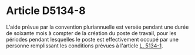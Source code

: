 # Article D5134-8

  
L'aide prévue par la convention pluriannuelle est versée pendant une durée de soixante mois à compter de la création du poste de travail, pour les périodes pendant lesquelles le poste est effectivement occupé par une personne remplissant les conditions prévues à l'article [L. 5134-1][1].

 [1]: /affichCodeArticle.do?cidTexte=LEGITEXT000006072050&idArticle=LEGIARTI000006903521&dateTexte=&categorieLien=cid